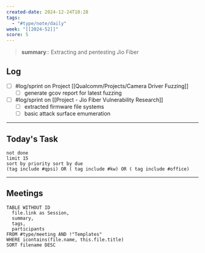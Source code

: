 ```yaml
---
created-date: 2024-12-24T10:28
tags:
  - "#type/note/daily"
week: "[[2024-52]]"
score: 5
---
```


> **summary**:: Extracting and pentesting Jio Fiber

## Log
- [ ] #log/sprint on Project [[Qualcomm/Projects/Camera Driver Fuzzing]]
	- [ ] generate gcov report for latest fuzzing
- [ ] #log/sprint on [[Project - Jio Fiber Vulnerability Research]]
	- [ ] extracted firmware file systems
	- [ ] basic attack surface emumeration

---

## Today's Task

```tasks
not done
limit 15
sort by priority sort by due
(tag include #qpsi) OR ( tag include #kw) OR ( tag include #office)
```
---

## Meetings

```dataview
TABLE WITHOUT ID
  file.link as Session,
  summary,
  tags,
  participants
FROM #type/meeting AND !"Templates"
WHERE icontains(file.name, this.file.title)
SORT filename DESC
```